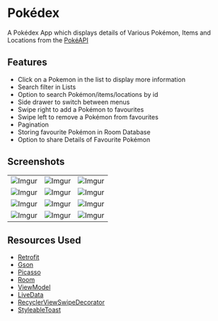 # Pokédex
A Pokédex App which displays details of Various Pokémon, Items and Locations from the [PokéAPI](https://pokeapi.co/)

## Features

* Click on a Pokemon in the list to display more information
* Search filter in Lists
* Option to search Pokémon/items/locations by id
* Side drawer to switch between menus
* Swipe right to add a Pokémon to favourites
* Swipe left to remove a Pokémon from favourites
* Pagination
* Storing favourite Pokémon in Room Database
* Option to share Details of Favourite Pokémon

## Screenshots
||||
|:----------------------------------------:|:-----------------------------------------:|:-----------------------------------------: |
| ![Imgur](https://i.imgur.com/zf3Ti35.png) | ![Imgur](https://i.imgur.com/sA8IRVD.png) | ![Imgur](https://i.imgur.com/nUo4CNE.png) |
| ![Imgur](https://i.imgur.com/kb7w6rO.png) | ![Imgur](https://i.imgur.com/xuJl9Dr.png) | ![Imgur](https://i.imgur.com/iv7tV3Q.png) |
| ![Imgur](https://i.imgur.com/IgGtpPy.png) | ![Imgur](https://i.imgur.com/IbNLicI.png) | ![Imgur](https://i.imgur.com/9deMUti.png) |
| ![Imgur](https://i.imgur.com/g0r6zfZ.png) | ![Imgur](https://i.imgur.com/kZWAjHj.png) | ![Imgur](https://i.imgur.com/XqbAfNM.png) |

## Resources Used

* [Retrofit](https://square.github.io/retrofit/)
* [Gson](https://github.com/google/gson)
* [Picasso](https://github.com/square/picasso)
* [Room](https://developer.android.com/topic/libraries/architecture/room)
* [ViewModel](https://developer.android.com/topic/libraries/architecture/viewmodel)
* [LiveData](https://developer.android.com/topic/libraries/architecture/livedata)
* [RecyclerViewSwipeDecorator](https://github.com/xabaras/RecyclerViewSwipeDecorator)
* [StyleableToast](https://github.com/Muddz/StyleableToast)
